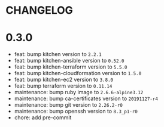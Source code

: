 # CHANGELOG

# 0.3.0

* feat: bump kitchen version to `2.2.1`
* feat: bump kitchen-ansible version to `0.52.0`
* feat: bump kitchen-terraform version to `5.5.0`
* feat: bump kitchen-cloudformation version to `1.5.0`
* feat: bump kitchen-ec2 version to `3.8.0`
* feat: bump terraform version to `0.11.14`
* maintenance: bump ruby image to `2.6.6-alpine3.12`
* maintenance: bump ca-certificates version to `20191127-r4`
* maintenance: bump git version to `2.26.2-r0`
* maintenance: bump openssh version to `8.3_p1-r0`
* chore: add pre-commit
